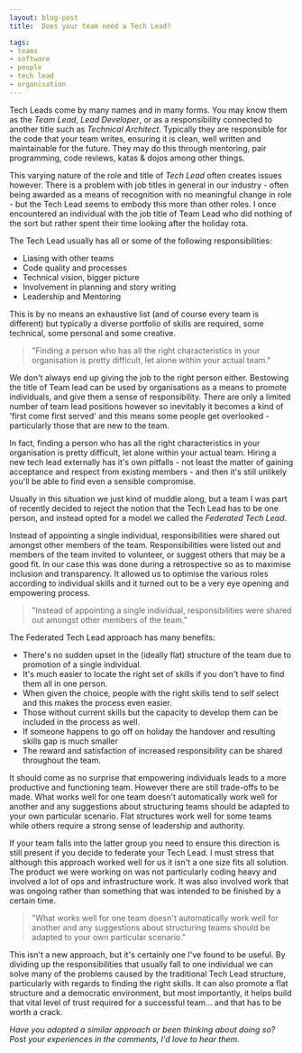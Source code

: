 ```yaml
---
layout: blog-post
title:  Does your team need a Tech Lead?

tags:
- teams
- software
- people
- tech lead
- organisation
---
```


Tech Leads come by many names and in many forms. You may know them as the *Team Lead*, *Lead Developer*, or as a responsibility connected to another title such as *Technical Architect*. Typically they are responsible for the code that your team writes, ensuring it is clean, well written and maintainable for the future. They may do this through mentoring, pair programming, code reviews, katas & dojos among other things.

This varying nature of the role and title of *Tech Lead* often creates issues however. There is a problem with job titles in general in our industry - often being awarded as a means of recognition with no meaningful change in role - but the Tech Lead seems to embody this more than other roles. I once encountered an individual with the job title of Team Lead who did nothing of the sort but rather spent their time looking after the holiday rota.
<!--more-->

The Tech Lead usually has all or some of the following responsibilities:

* Liasing with other teams
* Code quality and processes
* Technical vision, bigger picture
* Involvement in planning and story writing
* Leadership and Mentoring

This is by no means an exhaustive list (and of course every team is different) but typically a diverse portfolio of skills are required, some technical, some personal and some creative. 

<blockquote class="hero">"Finding a person who has all the right characteristics in your organisation is pretty difficult, let alone within your actual team."</blockquote>

We don't always end up giving the job to the right person either. Bestowing the title of Team lead can be used by organisations as a means to promote individuals, and give them a sense of responsibility. There are only a limited number of team lead positions however so inevitably it becomes a kind of 'first come first served' and this means some people get overlooked - particularly those that are new to the team.

In fact, finding a person who has all the right characteristics in your organisation is pretty difficult, let alone within your actual team. Hiring a new tech lead externally has it's own pitfalls - not least the matter of gaining acceptance and respect from existing members - and then it's still unlikely you'll be able to find even a sensible compromise. 

Usually in this situation we just kind of muddle along, but a team I was part of recently decided to reject the notion that the Tech Lead has to be one person, and instead opted for a model we called the *Federated Tech Lead*.

Instead of appointing a single individual, responsibilities were shared out amongst other members of the team. 	Responsibilities were listed out and members of the team invited to volunteer, or suggest others that may be a good fit. In our case this was done during a retrospective so as to maximise inclusion and transparency. It allowed us to optimise the various roles according to individual skills and it turned out to be a very eye opening and empowering process. 

<blockquote class="hero">"Instead of appointing a single individual, responsibilities were shared out amongst other members of the team."</blockquote>

The Federated Tech Lead approach has many benefits:

* There's no sudden upset in the (ideally flat) structure of the team due to promotion of a single individual.
* It's much easier to locate the right set of skills if you don't have to find them all in one person. 
* When given the choice, people with the right skills tend to self select and this makes the process even easier.
* Those without current skills but the capacity to develop them can be included in the process as well. 
* If someone happens to go off on holiday the handover and resulting skills gap is much smaller
* The reward and satisfaction of increased responsibility can be shared throughout the team.

It should come as no surprise that empowering individuals leads to a more productive and functioning team. However there are still trade-offs to be made. What works well for one team doesn't automatically work well for another and any suggestions about structuring teams should be adapted to your own particular scenario. Flat structures work well for some teams while others require a strong sense of leadership and authority. 

If your team falls into the latter group you need to ensure this direction is still present if you decide to federate your Tech Lead. I must stress that although this approach worked well for us it isn't a one size fits all solution. The product we were working on was not particularly coding heavy and involved a lot of ops and infrastructure work. It was also involved work that was ongoing rather than something that was intended to be finished by a certain time.

<blockquote class="hero">"What works well for one team doesn't automatically work well for another and any suggestions about structuring teams should be adapted to your own particular scenario."</blockquote>

This isn't a new approach, but it's certainly one I've found to be useful. By dividing up the responsibilities that usually fall to one individual we can solve many of the problems caused by the traditional Tech Lead structure, particularly with regards to finding the right skills. It can also promote a flat structure and a democratic environment, but most importantly, it helps build that vital level of trust required for a successful team... and that has to be worth a crack.

*Have you adopted a similar approach or been thinking about doing so? Post your experiences in the comments, I'd love to hear them.*